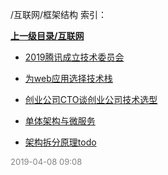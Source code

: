 /互联网/框架结构 索引：


**[上一级目录/互联网](/互联网/index.md)**

- [2019腾讯成立技术委员会](/互联网/框架结构/2019腾讯成立技术委员会.md)

- [为web应用选择技术栈](/互联网/框架结构/为web应用选择技术栈.md)

- [创业公司CTO谈创业公司技术选型](/互联网/框架结构/创业公司CTO谈创业公司技术选型.md)

- [单体架构与微服务](/互联网/框架结构/单体架构与微服务.md)

- [架构拆分原理todo](/互联网/框架结构/架构拆分原理todo.md)


<font size=2 color='grey'> 2019-04-08 09:08 </font>